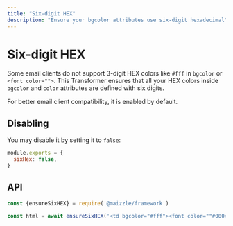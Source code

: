 ```yaml
---
title: "Six-digit HEX"
description: "Ensure your bgcolor attributes use six-digit hexadecimal"
---
```


# Six-digit HEX

Some email clients do not support 3-digit HEX colors like `#fff` in `bgcolor` or `<font color="">`. This Transformer ensures that all your HEX colors inside `bgcolor` and `color` attributes are defined with six digits.

For better email client compatibility, it is enabled by default.

## Disabling

You may disable it by setting it to `false`:

<code-sample title="config.js">

  ```js
  module.exports = {
    sixHex: false,
  }
  ```

</code-sample>

## API

<code-sample title="app.js">

  ```js
  const {ensureSixHEX} = require('@maizzle/framework')

  const html = await ensureSixHEX('<td bgcolor="#fff"><font color=""#000>test</font></td>')
  ```

</code-sample>
